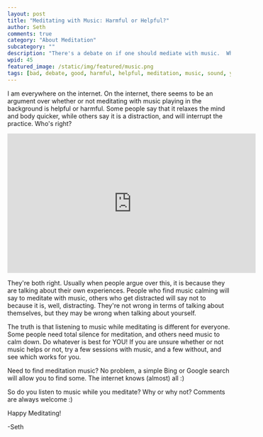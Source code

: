 ```yaml
---
layout: post
title: "Meditating with Music: Harmful or Helpful?"
author: Seth
comments: true
category: "About Meditation"
subcategory: ""
description: "There's a debate on if one should mediate with music.  Who's right?"
wpid: 45
featured_image: /static/img/featured/music.png
tags: [bad, debate, good, harmful, helpful, meditation, music, sound, yoga, video, YouTube]
---
```


I am everywhere on the internet. On the internet, there seems to be an argument over whether or not meditating with music playing in the background is helpful or harmful. Some people say that it relaxes the mind and body quicker, while others say it is a distraction, and will interrupt the practice. Who's right?

<!--more-->

<iframe width="560" height="315" src="https://www.youtube.com/embed/3ZzdF8ifeEQ" frameborder="0" allowfullscreen></iframe>

They're both right. Usually when people argue over this, it is because they are talking about their own experiences. People who find music calming will say to meditate with music, others who get distracted will say not to because it is, well, distracting. They're not wrong in terms of talking about themselves, but they may be wrong when talking about yourself.

The truth is that listening to music while meditating is different for everyone. Some people need total silence for meditation, and others need music to calm down. Do whatever is best for YOU! If you are unsure whether or not music helps or not, try a few sessions with music, and a few without, and see which works for you.

Need to find meditation music? No problem, a simple Bing or Google search will allow you to find some. The internet knows (almost) all :)

So do you listen to music while you meditate? Why or why not? Comments are always welcome :)

Happy Meditating!

-Seth
